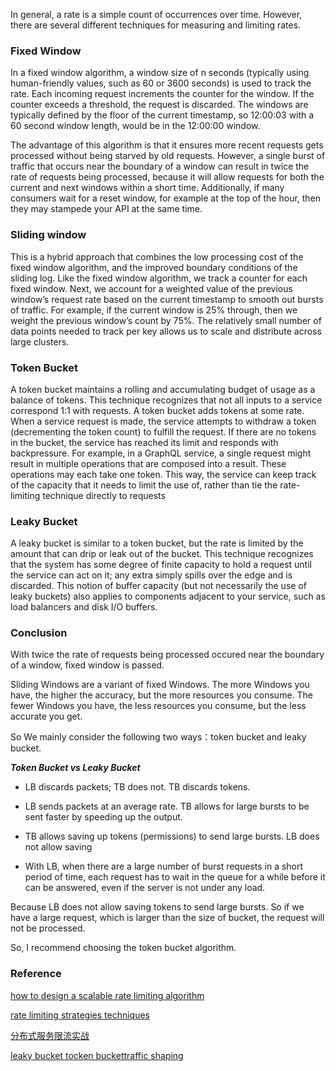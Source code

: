 In general, a rate is a simple count of occurrences over time. However, there are several different techniques for measuring and limiting rates.

### Fixed Window 
In a fixed window algorithm, a window size of n seconds (typically using human-friendly values, such as 60 or 3600 seconds) is used to track the rate. Each incoming request increments the counter for the window. If the counter exceeds a threshold, the request is discarded. The windows are typically defined by the floor of the current timestamp, so 12:00:03 with a 60 second window length, would be in the 12:00:00 window.

The advantage of this algorithm is that it ensures more recent requests gets processed without being starved by old requests. However, a single burst of traffic that occurs near the boundary of a window can result in twice the rate of requests being processed, because it will allow requests for both the current and next windows within a short time. Additionally, if many consumers wait for a reset window, for example at the top of the hour, then they may stampede your API at the same time.

### Sliding window
This is a hybrid approach that combines the low processing cost of the fixed window algorithm, and the improved boundary conditions of the sliding log. Like the fixed window algorithm, we track a counter for each fixed window. Next, we account for a weighted value of the previous window’s request rate based on the current timestamp to smooth out bursts of traffic. For example, if the current window is 25% through, then we weight the previous window’s count by 75%. The relatively small number of data points needed to track per key allows us to scale and distribute across large clusters.

### Token Bucket
A token bucket maintains a rolling and accumulating budget of usage as a balance of tokens. This technique recognizes that not all inputs to a service correspond 1:1 with requests. A token bucket adds tokens at some rate. When a service request is made, the service attempts to withdraw a token (decrementing the token count) to fulfill the request. If there are no tokens in the bucket, the service has reached its limit and responds with backpressure. For example, in a GraphQL service, a single request might result in multiple operations that are composed into a result. These operations may each take one token. This way, the service can keep track of the capacity that it needs to limit the use of, rather than tie the rate-limiting technique directly to requests

### Leaky Bucket
A leaky bucket is similar to a token bucket, but the rate is limited by the amount that can drip or leak out of the bucket. This technique recognizes that the system has some degree of finite capacity to hold a request until the service can act on it; any extra simply spills over the edge and is discarded. This notion of buffer capacity (but not necessarily the use of leaky buckets) also applies to components adjacent to your service, such as load balancers and disk I/O buffers.

### Conclusion

With twice the rate of requests being processed occured near the boundary of a window, fixed window is passed.

Sliding Windows are a variant of fixed Windows. The more Windows you have, the higher the accuracy, but the more resources you consume. The fewer Windows you have, the less resources you consume, but the less accurate you get.

So We mainly consider the following two ways：token bucket and leaky bucket.

***Token Bucket vs Leaky Bucket***

- LB discards packets; TB does not. TB discards tokens.

- LB sends packets at an average rate. TB allows for large bursts to be sent faster by speeding up the output.

- TB allows saving up tokens (permissions) to send large bursts. LB does not allow saving

- With LB, when there are a large number of burst requests in a short period of time, each request has to wait in the queue for a while before it can be answered, even if the server is not under any load.

Because LB does not allow saving tokens to send large bursts. So if we have a large request, which is larger than the size of bucket, the request will not be processed.

So, I recommend choosing the token bucket algorithm.

### Reference

[how to design a scalable rate limiting algorithm](https://konghq.com/blog/how-to-design-a-scalable-rate-limiting-algorithm/)

[rate limiting strategies techniques](https://cloud.google.com/solutions/rate-limiting-strategies-techniques)

[分布式服务限流实战](https://www.infoq.cn/article/Qg2tX8fyw5Vt-f3HH673)

[leaky bucket tocken buckettraffic shaping](https://www.slideshare.net/vimal25792/leaky-bucket-tocken-buckettraffic-shaping)
